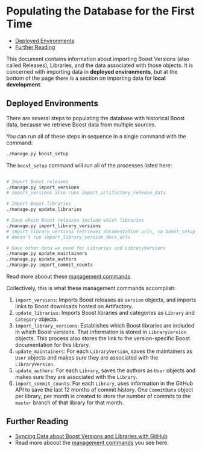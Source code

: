 # Populating the Database for the First Time

- [Deployed Environments](#deployed-environments)
- [Further Reading](#further-reading)

This document contains information about importing Boost Versions (also called Releases), Libraries, and the data associated with those objects. It is concerned with importing data in **deployed environments**, but at the bottom of the page there is a section on importing data for **local development**.

## Deployed Environments

There are several steps to populating the database with historical Boost data, because we retrieve Boost data from multiple sources.

You can run all of these steps in sequence in a single command with the command:

```bash
./manage.py boost_setup
```

The `boost_setup` command will run all of the processes listed here:

```bash

# Import Boost releases
./manage.py import_versions
# import_versions also runs import_artifactory_release_data

# Import Boost libraries
./manage.py update_libraries

# Save which Boost releases include which libraries
./manage.py import_library_versions
# import_library_versions retrieves documentation urls, so boost_setup
# doesn't run import_library_version_docs_urls

# Save other data we need for Libraries and LibraryVersions
./manage.py update_maintainers
./manage.py update_authors
./manage.py import_commit_counts
```

Read more aboout these [management commands](./commands.md).

Collectively, this is what these management commands accomplish:

1. `import_versions`: Imports Boost releases as `Version` objects, and imports links to Boost downloads hosted on Artifactory.
2. `update_libraries`: Imports Boost libraries and categories as `Library` and `Category` objects.
3. `import_library_versions`: Establishes which Boost libraries are included in which Boost versions. That information is stored in `LibraryVersion` objects. This process also stores the link to the version-specific Boost documentation for this library.
4. `update_maintainers`: For each `LibraryVersion`, saves the maintainers as `User` objects and makes sure they are associated with the `LibraryVersion`.
5. `update_authors`: For each `Library`, saves the authors as `User` objects and makes sure they are associated with the `Library`.
6. `import_commit_counts`: For each `Library`, uses information in the GitHub API to save the last 12 months of commit history. One `CommitData` object per library, per month is created to store the number of commits to the `master` branch of that library for that month.

## Further Reading

- [Syncing Data about Boost Versions and Libraries with GitHub](./syncing_data_with_github.md)
- Read more aboout the [management commands](./commands.md) you see here.
